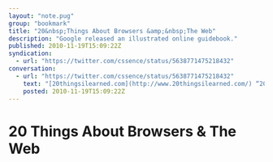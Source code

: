 ```yaml
---
layout: "note.pug"
group: "bookmark"
title: "20&nbsp;Things About Browsers &amp;&nbsp;The Web"
description: "Google released an illustrated online guidebook."
published: 2010-11-19T15:09:22Z
syndication:
  - url: "https://twitter.com/cssence/status/5638771475218432"
conversation:
  - url: "https://twitter.com/cssence/status/5638771475218432"
    text: "[20thingsilearned.com](http://www.20thingsilearned.com/) “20 Things I Learned about Browsers and the Web” - @google on HTML5"
    posted: 2010-11-19T15:09:22Z
---
```


# 20&nbsp;Things About Browsers &&nbsp;The Web
